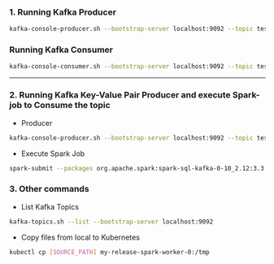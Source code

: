 ### 1. Running Kafka Producer
```bash
kafka-console-producer.sh --bootstrap-server localhost:9092 --topic test
```
### Running Kafka Consumer
```bash
kafka-console-consumer.sh --bootstrap-server localhost:9092 --topic test
```

<hr>

### 2. Running Kafka Key-Value Pair Producer and execute Spark-job to Consume the topic

- Producer
```bash
kafka-console-producer.sh --bootstrap-server localhost:9092 --topic test_topic --property "parse.key=true" --property "key.separator=:"
```

- Execute Spark Job
```bash
spark-submit --packages org.apache.spark:spark-sql-kafka-0-10_2.12:3.3.0 /tmp/read_test_stream.py
```

### 3. Other commands

- List Kafka Topics
```bash
kafka-topics.sh --list --bootstrap-server localhost:9092
```

- Copy files from local to Kubernetes
```bash
kubectl cp [SOURCE_PATH] my-release-spark-worker-0:/tmp
```